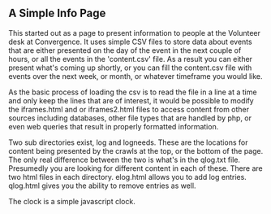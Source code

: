 A Simple Info Page
------------------

This started out as a page to present information to people at the Volunteer 
desk at Convergence. It uses simple CSV files to store data about events that 
are either presented on the day of the event in the next couple of hours, or all
the events in the 'content.csv' file. As a result you can either present what's 
coming up shortly, or you can fill the content.csv file with events over the 
next week, or month, or whatever timeframe you would like.

As the basic process of loading the csv is to read the file in a line at a time
and only keep the lines that are of interest, it would be possible to modify 
the iframes.html and or iframes2.html files to access content from other sources
including databases, other file types that are handled by php, or even web
queries that result in properly formatted information.

Two sub directories exist, log and logneeds. These are the locations for content
being presented by the crawls at the top, or the bottom of the page. The only 
real difference between the two is what's in the qlog.txt file. Presumedly you 
are looking for different content in each of these. There are two html files in 
each directory. elog.html allows you to add log entries. qlog.html gives you
the ability to remove entries as well. 

The clock is a simple javascript clock. 


